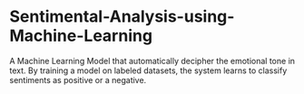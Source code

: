 # Sentimental-Analysis-using-Machine-Learning
A Machine Learning Model that automatically decipher the emotional tone in text. By training a model on labeled datasets, the system learns to classify sentiments as positive or a negative.
